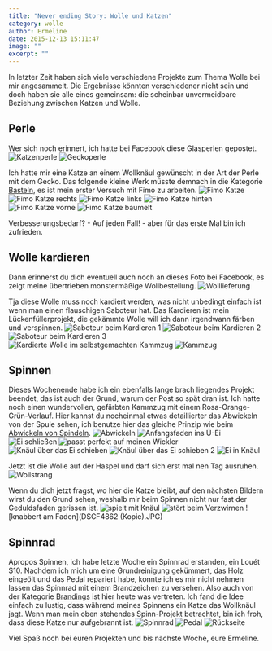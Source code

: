 ```yaml
---
title: "Never ending Story: Wolle und Katzen"
category: wolle
author: Ermeline
date: 2015-12-13 15:11:47
image: ""
excerpt: ""
---
```


In letzter Zeit haben sich viele verschiedene Projekte zum Thema Wolle bei mir angesammelt. Die Ergebnisse könnten verschiedener nicht sein und doch haben sie alle eines gemeinsam: die scheinbar unvermeidbare Beziehung zwischen Katzen und Wolle.

## Perle
Wer sich noch erinnert, ich hatte bei Facebook diese Glasperlen gepostet.
![Katzenperle](Katzenperle.jpg)
![Geckoperle](Geckoperle.jpg)

Ich hatte mir eine Katze an einem Wollknäul gewünscht in der Art der Perle mit dem Gecko. Das folgende kleine Werk müsste demnach in die Kategorie [Basteln](/basteln/), es ist mein erster Versuch mit Fimo zu arbeiten. 
![Fimo Katze](DSCF4869.JPG)
![Fimo Katze rechts](DSCF4874.JPG)
![Fimo Katze links](DSCF4872.JPG)
![Fimo Katze hinten](DSCF4875.JPG)
![Fimo Katze vorne](DSCF4871.JPG)
![Fimo Katze baumelt](DSCF4876.JPG)

Verbesserungsbedarf? - Auf jeden Fall! - aber für das erste Mal bin ich zufrieden.

## Wolle kardieren
Dann erinnerst du dich eventuell auch noch an dieses Foto bei Facebook, es zeigt meine übertrieben monstermäßige Wollbestellung. 
![Wolllieferung](DSCF4794.JPG)

Tja diese Wolle muss noch kardiert werden, was nicht unbedingt einfach ist wenn man einen flauschigen Saboteur hat. Das Kardieren ist mein Lückenfüllerprojekt, die gekämmte Wolle will ich dann irgendwann färben und verspinnen. 
![Saboteur beim Kardieren 1](DSCF4795.JPG)
![Saboteur beim Kardieren 2](DSCF4801.JPG)
![Saboteur beim Kardieren 3](DSCF4802.JPG)
![Kardierte Wolle im selbstgemachten Kammzug](DSCF4877.JPG)
![Kammzug](DSCF4879.JPG)

## Spinnen
Dieses Wochenende habe ich ein ebenfalls lange brach liegendes Projekt beendet, das ist auch der Grund, warum der Post so spät dran ist. Ich hatte noch einen wundervollen, gefärbten Kammzug mit einem Rosa-Orange-Grün-Verlauf. Hier kannst du nocheinmal etwas detaillierter das Abwickeln von der Spule sehen, ich benutze hier das gleiche Prinzip wie beim [Abwickeln von Spindeln](/2016/05/spindel-abwickeln/). 
![Abwickeln](DSCF4843.JPG)
![Anfangsfaden ins Ü-Ei](DSCF4850.JPG)
![Ei schließen](DSCF4851.JPG)
![passt perfekt auf meinen Wickler](DSCF4852.JPG)
![Knäul über das Ei schieben](DSCF4853.JPG)
![Knäul über das Ei schieben 2](DSCF4854.JPG)
![Ei in Knäul](DSCF4855.JPG)

Jetzt ist die Wolle auf der Haspel und darf sich erst mal nen Tag ausruhen.
![Wollstrang](DSCF4867.JPG)

Wenn du dich jetzt fragst, wo hier die Katze bleibt, auf den nächsten Bildern wirst du den Grund sehen, weshalb mir beim Spinnen nicht nur fast der Geduldsfaden gerissen ist.
![spielt mit Knäul](DSCF4857.JPG)
![stört beim Verzwirnen](DSCF4858.JPG)
![knabbert am Faden](DSCF4862 (Kopie).JPG)

## Spinnrad
Apropos Spinnen, ich habe letzte Woche ein Spinnrad erstanden, ein Louét S10. Nachdem ich mich um eine Grundreinigung gekümmert, das Holz eingeölt und das Pedal repariert habe, konnte ich es mir nicht nehmen lassen das Spinnrad mit einem Brandzeichen zu versehen. Also auch von der Kategorie [Brandings](/brandings/) ist hier heute was vertreten. Ich fand die Idee einfach zu lustig, dass während meines Spinnens ein Katze das Wollknäul jagt. Wenn man mein oben stehendes Spinn-Projekt betrachtet, bin ich froh, dass diese Katze nur aufgebrannt ist.
![Spinnrad](DSCF4832.JPG)
![Pedal](DSCF4833.JPG)
![Rückseite](DSCF4843.JPG)

Viel Spaß noch bei euren Projekten und bis nächste Woche, 
eure Ermeline.
